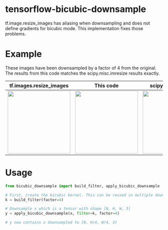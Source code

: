 # tensorflow-bicubic-downsample
tf.image.resize_images has aliasing when downsampling and does not define gradients for bicubic mode. This implementation fixes those problems.

# Example
These images have been downsampled by a factor of 4 from the original. The results from this code matches the scipy.misc.imresize results exactly.

tf.images.resize_images | This code | scipy.misc.imresize | Original
--- | --- | --- | ---
<img src="https://user-images.githubusercontent.com/12981474/40157450-f247ee22-5953-11e8-9166-9bf979fb4363.png" width="200"> | <img src="https://user-images.githubusercontent.com/12981474/40157448-eff91f06-5953-11e8-9a37-f6b5693fa03f.png" width="200"> | <img src="https://user-images.githubusercontent.com/12981474/40157452-f57d816a-5953-11e8-8e5a-85a591932e3d.png" width="200"> | <img src="https://user-images.githubusercontent.com/12981474/40157591-b5260abe-5954-11e8-8218-25ee937425ec.png" width="200">

# Usage
```python
from bicubic_downsample import build_filter, apply_bicubic_downsample

# First, create the bicubic kernel. This can be reused in multiple downsample operations
k = build_filter(factor=4)

# Downsample x which is a tensor with shape [N, H, W, 3]
y = apply_bicubic_downsample(x, filter=k, factor=4)

# y now contains x downsampled to [N, H/4, W/4, 3]
```
